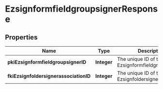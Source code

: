 

# EzsignformfieldgroupsignerResponse

## Properties

Name | Type | Description | Notes
------------ | ------------- | ------------- | -------------
**pkiEzsignformfieldgroupsignerID** | **Integer** | The unique ID of the Ezsignformfieldgroupsigner | 
**fkiEzsignfoldersignerassociationID** | **Integer** | The unique ID of the Ezsignfoldersignerassociation | 





